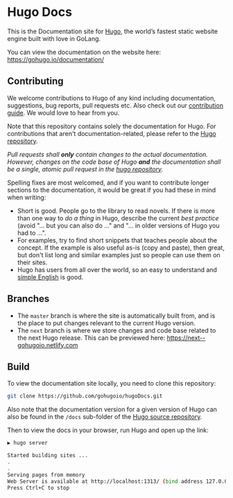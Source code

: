 # Hugo Docs
This is the Documentation site for [Hugo](https://github.com/gohugoio/hugo), the world’s fastest static website engine built with love in GoLang.

You can view the documentation on the website here: https://gohugo.io/documentation/

## Contributing

We welcome contributions to Hugo of any kind including documentation, suggestions, bug reports, pull requests etc. Also check out our [contribution guide](https://gohugo.io/contribute/documentation/). We would love to hear from you. 

Note that this repository contains solely the documentation for Hugo. For contributions that aren't documentation-related, please refer to the [Hugo repository](https://github.com/gohugoio/hugo). 

*Pull requests shall **only** contain changes to the actual documentation. However, changes on the code base of Hugo **and** the documentation shall be a single, atomic pull request in the [hugo repository](https://github.com/gohugoio/hugo).*

Spelling fixes are most welcomed, and if you want to contribute longer sections to the documentation, it would be great if you had these in mind when writing:

* Short is good. People go to the library to read novels. If there is more than one way to _do a thing_ in Hugo, describe the current _best practice_ (avoid "… but you can also do …" and "… in older versions of Hugo you had to …".
* For examples, try to find short snippets that teaches people about the concept. If the example is also useful as-is (copy and paste), then great, but don't list long and similar examples just so people can use them on their sites.
* Hugo has users from all over the world, so an easy to understand and [simple English](https://simple.wikipedia.org/wiki/Basic_English) is good.

## Branches

* The `master` branch is where the site is automatically built from, and is the place to put changes relevant to the current Hugo version.
* The `next` branch is where we store changes and code base related to the next Hugo release. This can be previewed here: https://next--gohugoio.netlify.com

## Build

To view the documentation site locally, you need to clone this repository:

```bash
git clone https://github.com/gohugoio/hugoDocs.git
```

Also note that the documentation version for a given version of Hugo can also be found in the `/docs` sub-folder of the [Hugo source repository](https://github.com/gohugoio/hugo).

Then to view the docs in your browser, run Hugo and open up the link: 

```bash
▶ hugo server

Started building sites ...
.
.
Serving pages from memory
Web Server is available at http://localhost:1313/ (bind address 127.0.0.1)
Press Ctrl+C to stop
```
